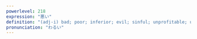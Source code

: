 ```yaml
---
powerlevel: 218
expression: "悪い"
definition: "(adj-i) bad; poor; inferior; evil; sinful; unprofitable; unbeneficial; at fault; to blame; in the wrong; sorry; (P)"
pronunciation: "わるい"
---
```

